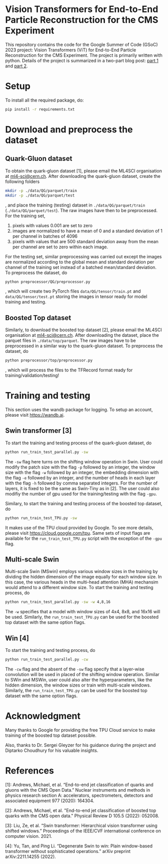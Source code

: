# Vision Transformers for End-to-End Particle Reconstruction for the CMS Experiment
This repository contains the code for the Google Summer of Code (GSoC) 2023 project: Vision Transformers (ViT) for End-to-End Particle Reconstruction for the CMS Experiment. The project is primarily written with python. Details of the project is summarized in a two-part blog post: [part 1](https://medium.com/@kho2_97849/vision-transformers-for-end-to-end-particle-reconstruction-at-the-cms-experiment-75d5758a98f3) and [part 2](https://medium.com/@kho2_97849/vision-transformers-for-end-to-end-particle-reconstruction-at-the-cms-experiment-part-2-2-5773525466df).

# Setup
To install all the required package, do:

```bash
pip install -r requirements.txt
```

# Download and preprocess the dataset

## Quark-Gluon dataset

To obtain the quark-gluon dataset [1], please email the ML4SCI organisation at ml4-sci@cern.ch. After downloading the quark-gluon dataset, create the following folders
```bash
mkdir -p ./data/QG/parquet/train
mkdir -p ./data/QG/parquet/test
```
, and place the training (testing) dataset in ```./data/QG/parquet/train``` (```./data/QG/parquet/test```). The raw images have then to be preprocessed. For the training set,
1. pixels with values 0.001 are set to zero
2. images are normalized to have a mean of 0 and a standard deviation of 1 per channel in batches of 4096
3. pixels with values that are 500 standard deviation away from the mean per channel are set to zero within each image.

For the testing set, similar preprocessing was carried out except the images are normalized according to the global mean and standard deviation per channel of the training set instead of a batched mean/standard deviation. To preprocess the dataset, do
```bash
python preprocessor/QG/preprocessor.py
```
, which will create two PyTorch files ```data/QG/tensor/train.pt``` and ```data/QG/tensor/test.pt``` storing the images in tensor ready for model training and testing.

## Boosted Top dataset

Similarly, to download the boosted top dataset [2], please email the ML4SCI organisation at ml4-sci@cern.ch. After downloading the dataset, place the parquet files in ```./data/top/parquet```. The raw images have to be preprocessed in a similar way to the quark-gluon dataset. To preprocess the dataset, do
```bash
python preprocessor/top/preprocessor.py
```
, which will process the files to the TFRecord format ready for training/validation/testing!

# Training and testing
This section uses the wandb package for logging. To setup an account, please visit https://wandb.ai.
## Swin transformer [3]
To start the training and testing process of the quark-gluon dataset, do
```bash
python run_train_test_parallel.py -sw
```
The ```-sw``` flag here turns on the shifting window operation in Swin. User could modify the patch size with the flag ```-p``` followed by an integer, the window size with the flag ```-w``` followed by an integer, the embedding dimension with the flag ```-e``` followed by an integer, and the number of heads in each layer with the flag ```-h``` followed by comma separated integers. For the number of layers, it is fixed to be the same as Swin-Tiny as in [2]. The user could also modifiy the number of gpu used for the training/testing with the flag ```-gpu```.

Similary, to start the training and testing process of the boosted top dataset, do
```bash
python run_train_test_TPU.py -sw
```
It makes use of the TPU cloud provided by Google. To see more details, please visit https://cloud.google.com/tpu. Same sets of input flags are available for the ```run_train_test_TPU.py``` script with the exception of the ```-gpu``` flag.

## Multi-scale Swin
Multi-scale Swin (MSwin) employs various window sizes in the training by dividing the hidden dimension of the image equally for each window size. In this case, the various heads in the multi-head attention (MHA) mechansim would attend to a different window size. To start the training and testing process, do
```bash
python run_train_test_parallel.py -sw -w 4,8,16
```
The ```-w``` specifies that a model with window sizes of 4x4, 8x8, and 16x16 will be used. Similarly, the ```run_train_test_TPU.py``` can be used for the boosted top dataset with the same option flags.

## Win [4]
To start the training and testing process, do
```bash
python run_train_test_parallel.py -cw
```
The ```-cw``` flag and the absent of the ```-sw``` flag specify that a layer-wise convolution will be used in placed of the shifting window operation. Similar to SWin and MSWin, user could also alter the hyperparameters, like the hidden dimension, the window sizes or train with multi-scale windows. Similarly, the ```run_train_test_TPU.py``` can be used for the boosted top dataset with the same option flags.

# Acknowledgment
Many thanks to Google for providing the free TPU Cloud service to make training of the boosted top dataset possible.

Also, thanks to Dr. Sergei Gleyzer for his guidance during the project and Diptarko Choudhury for his valuable insights.

# References
[1]: Andrews, Michael, et al. “End-to-end jet classification of quarks and gluons with the CMS Open Data.” Nuclear instruments and methods in physics research section A: accelerators, spectrometers, detectors and associated equipment 977 (2020): 164304.

[2]: Andrews, Michael, et al. "End-to-end jet classification of boosted top quarks with the CMS open data." Physical Review D 105.5 (2022): 052008.

[3]: Liu, Ze, et al. “Swin transformer: Hierarchical vision transformer using shifted windows.” Proceedings of the IEEE/CVF international conference on computer vision. 2021.

[4]: Yu, Tan, and Ping Li. “Degenerate Swin to win: Plain window-based transformer without sophisticated operations.” arXiv preprint arXiv:2211.14255 (2022).
